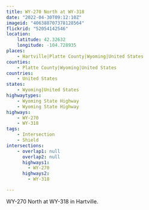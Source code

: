 ```yaml
---
title: WY-270 North at WY-318
date: "2022-04-30T09:12:10Z"
imageid: "406388707378128564"
flickrid: "52054142546"
location:
    latitude: 42.32632
    longitude: -104.728935
places:
    - Hartville|Platte County|Wyoming|United States
counties:
    - Platte County|Wyoming|United States
countries:
    - United States
states:
    - Wyoming|United States
highwaytypes:
    - Wyoming State Highway
    - Wyoming State Highway
highways:
    - WY-270
    - WY-318
tags:
    - Intersection
    - Shield
intersections:
    - overlap1: null
      overlap2: null
      highways1:
        - WY-270
      highways2:
        - WY-318

---
```

WY-270 North at WY-318 in Hartville.